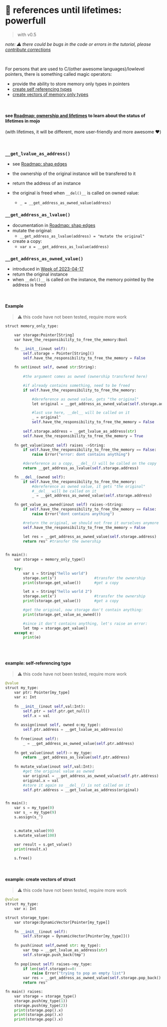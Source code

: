 # 🤹 references until lifetimes: powerfull


> with v0.5

*note: ⚠️ there could be bugs in the code or errors in the tutorial, please [contribute corrections](/contribute.md)*




&nbsp;



For persons that are used to C/(other awesome languages)/lowlevel pointers, there is something called magic operators:
-  provide the ability to store memory only types in pointers
-  [create self referencing types](#example-self-referencing-type)
-  [create vectors of memory only types](#example-create-vectors-of-struct)

&nbsp;

#### see [Roadmap: ownership and lifetimes](https://docs.modular.com/mojo/roadmap.html#ownership-and-lifetimes) to learn about the status of lifetimes in mojo
(with lifetimes, it will be different, more user-friendly and more awesome ❤️)

&nbsp;



### ```__get_lvalue_as_address()``` 
  - see [Roadmap: shap edges](https://docs.modular.com/mojo/roadmap.html#sharp-edges)
  
  -  the ownership of the original instance will be transfered to it
  -  return the address of an instance
  -  the original is freed when ```__del()__``` is called on owned value:
     -  ```_ = __get_address_as_owned_value(address)```


### ```__get_address_as_lvalue()```
  - documentation in [Roadmap: shap edges](https://docs.modular.com/mojo/roadmap.html#sharp-edges)
  - mutate the original: 
    - ```__get_address_as_lvalue(address) = "mutate the original" ``` 
  - create a copy:
    - ```var x = __get_address_as_lvalue(address)```



### ```__get_address_as_owned_value()``` 
  - introduced in [Week of 2023-04-17](https://docs.modular.com/mojo/changelog.html#week-of-2023-04-17)
  -  return the original instance
  -  when ```__del()__``` is called on the instance, the memory pointed by the address is freed

&nbsp;
#### Example
> ⚠️ this code have not been tested, require more work
```python
struct memory_only_type:

    var storage:Pointer[String]
    var have_the_responsibility_to_free_the_memory:Bool

    fn __init__(inout self):
        self.storage = Pointer[String]()
        self.have_the_responsibility_to_free_the_memory = False
    
    fn set(inout self, owned str:String):
        
        #the argument comes as owned (ownership transfered here)

        #if already contains something, need to be freed
        if self.have_the_responsibility_to_free_the_memory:

            #dereference as owned value, gets "the original"
            let original = __get_address_as_owned_value(self.storage.address)

            #last use here, __del__ will be called on it
            _ = original^       
            self.have_the_responsibility_to_free_the_memory = False
        
        self.storage.address = __get_lvalue_as_address(str)
        self.have_the_responsibility_to_free_the_memory = True
        
    fn get_value(inout self) raises ->String:
        if self.have_the_responsibility_to_free_the_memory == False:
            raise Error("error: dont contains anything")

        #dereference as a copy, __del__() will be called on the copy
        return __get_address_as_lvalue(self.storage.address)

    fn __del__(owned self):
        if self.have_the_responsibility_to_free_the_memory:
            #dereference as owned value, it gets "the original"
            #__del__ will be called on it
            _ = __get_address_as_owned_value(self.storage.address)

    fn get_value_as_owned(inout self) raises->String:
        if self.have_the_responsibility_to_free_the_memory == False:
            raise Error("dont contains anything")

        #return the original, we should not free it ourselves anymore
        self.have_the_responsibility_to_free_the_memory = False

        let res = __get_address_as_owned_value(self.storage.address)
        return res^ #transfer the ownership
        

fn main():
    var storage = memory_only_type()
    
    try:
        var s = String("hello world")
        storage.set(s^)                 #transfer the ownership
        print(storage.get_value())      #get a copy

        let x = String("hello world 2")
        storage.set(x^)                 #transfer the ownership
        print(storage.get_value())      #get a copy

        #get the original, now storage don't contain anything:
        print(storage.get_value_as_owned())

        #since it don't contains anything, let's raise an error:
        let tmp = storage.get_value()
    except e:
        print(e)
    
```

&nbsp;

#### example: self-referencing type
> ⚠️ this code have not been tested, require more work
```python
@value
struct my_type:
    var ptr: Pointer[my_type]
    var x: Int
    
    fn __init__(inout self,val:Int):
        self.ptr = self.ptr.get_null()
        self.x = val
    
    fn assign(inout self, owned o:my_type):
        self.ptr.address = __get_lvalue_as_address(o)
    
    fn free(inout self):
        _ = __get_address_as_owned_value(self.ptr.address)
    
    fn get_value(inout self)-> my_type:
        return __get_address_as_lvalue(self.ptr.address)
    
    fn mutate_value(inout self,val:Int):
        #get the original value as owned
        var original = __get_address_as_owned_value(self.ptr.address)
        original.x = val
        #store it again so __del__() is not called on it
        self.ptr.address = __get_lvalue_as_address(original)


fn main():
    var s = my_type(0)
    var s_ = my_type(9)
    s.assign(s_^)
    

    s.mutate_value(99)
    s.mutate_value(100)
    
    var result = s.get_value()
    print(result.x)

    s.free()
```

&nbsp;

#### example: create vectors of struct
> ⚠️ this code have not been tested, require more work
```python
@value
struct my_type:
    var x: Int

struct storage_type:
    var storage:DynamicVector[Pointer[my_type]]
   
    fn __init__(inout self):
        self.storage = DynamicVector[Pointer[my_type]]()
   
    fn push(inout self,owned str: my_type):
        var tmp = __get_lvalue_as_address(str)
        self.storage.push_back(tmp^)
   
    fn pop(inout self) raises->my_type:
        if len(self.storage)==0:
            raise Error("trying to pop an empty list")
        var res = __get_address_as_owned_value(self.storage.pop_back().address)
        return res^

fn main() raises:
    var storage = storage_type()
    storage.push(my_type(1))
    storage.push(my_type(2))
    print(storage.pop().x)
    print(storage.pop().x)
    print(storage.pop().x)
```
